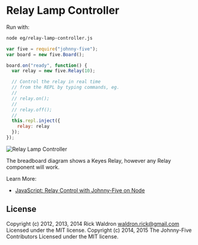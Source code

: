 <!--remove-start-->
# Relay Lamp Controller

Run with:
```bash
node eg/relay-lamp-controller.js
```
<!--remove-end-->

```javascript
var five = require("johnny-five");
var board = new five.Board();

board.on("ready", function() {
  var relay = new five.Relay(10);

  // Control the relay in real time
  // from the REPL by typing commands, eg.
  //
  // relay.on();
  //
  // relay.off();
  //
  this.repl.inject({
    relay: relay
  });
});

```






![Relay Lamp Controller](http://bocoup.com/img/weblog/relay-breadboard.png)

The breadboard diagram shows a Keyes Relay, however any Relay component will work.

Learn More:

- [JavaScript: Relay Control with Johnny-Five on Node](http://bocoup.com/weblog/javascript-relay-with-johnny-five/)



<!--remove-start-->
## License
Copyright (c) 2012, 2013, 2014 Rick Waldron <waldron.rick@gmail.com>
Licensed under the MIT license.
Copyright (c) 2014, 2015 The Johnny-Five Contributors
Licensed under the MIT license.
<!--remove-end-->
